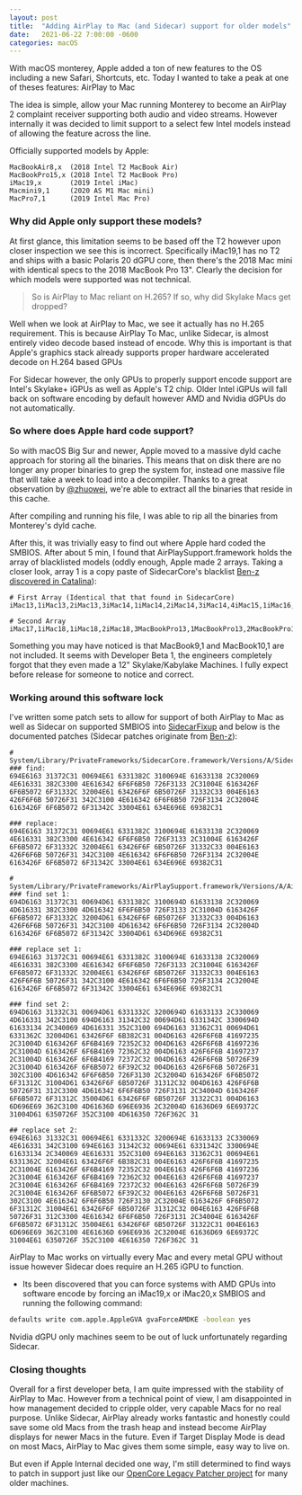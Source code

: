 ```yaml
---
layout: post
title:  "Adding AirPlay to Mac (and Sidecar) support for older models"
date:   2021-06-22 7:00:00 -0600
categories: macOS
---
```


With macOS monterey, Apple added a ton of new features to the OS including a new Safari, Shortcuts, etc. Today I wanted to take a peak at one of theses features: AirPlay to Mac

The idea is simple, allow your Mac running Monterey to become an AirPlay 2 complaint receiver supporting both audio and video streams. However internally it was decided to limit support to a select few Intel models instead of allowing the feature across the line.

Officially supported models by Apple:

```
MacBookAir8,x  (2018 Intel T2 MacBook Air)
MacBookPro15,x (2018 Intel T2 MacBook Pro)
iMac19,x       (2019 Intel iMac)
Macmini9,1     (2020 AS M1 Mac mini)
MacPro7,1      (2019 Intel Mac Pro)
```

### Why did Apple only support these models?

At first glance, this limitation seems to be based off the T2 however upon closer inspection we see this is incorrect. Specifically iMac19,1 has no T2 and ships with a basic Polaris 20 dGPU core, then there's the 2018 Mac mini with identical specs to the 2018 MacBook Pro 13". Clearly the decision for which models were supported was not technical.

> So is AirPlay to Mac reliant on H.265? If so, why did Skylake Macs get dropped?

Well when we look at AirPlay to Mac, we see it actually has no H.265 requirement. This is because AirPlay To Mac, unlike Sidecar, is almost entirely video decode based instead of encode. Why this is important is that Apple's graphics stack already supports proper hardware accelerated decode on H.264 based GPUs

For Sidecar however, the only GPUs to properly support encode support are Intel's Skylake+ iGPUs as well as Apple's T2 chip. Older Intel iGPUs will fall back on software encoding by default however AMD and Nvidia dGPUs do not automatically.

### So where does Apple hard code support?

So with macOS Big Sur and newer, Apple moved to a massive dyld cache approach for storing all the binaries. This means that on disk there are no longer any proper binaries to grep the system for, instead one massive file that will take a week to load into a decompiler. Thanks to a great observation by [@zhuowei](https://twitter.com/zhuowei/status/1402137181502722051), we're able to extract all the binaries that reside in this cache.

After compiling and running his file, I was able to rip all the binaries from Monterey's dyld cache.

After this, it was trivially easy to find out where Apple hard coded the SMBIOS. After about 5 min, I found that AirPlaySupport.framework holds the array of blacklisted models (oddly enough, Apple made 2 arrays. Taking a closer look, array 1 is a copy paste of SidecarCore's blacklist [Ben-z discovered in Catalina](https://github.com/ben-z/free-sidecar)):

```
# First Array (Identical that that found in SidecarCore)
iMac13,1iMac13,2iMac13,3iMac14,1iMac14,2iMac14,3iMac14,4iMac15,1iMac16,1iMac16,2MacBook8,1MacBookAir5,1MacBookAir5,2MacBookAir6,1MacBookAir6,2MacBookAir7,1MacBookAir7,2MacBookPro9,1MacBookPro9,2MacBookPro10,1MacBookPro10,2MacBookPro11,1MacBookPro11,2MacBookPro11,3MacBookPro11,4MacBookPro11,5MacBookPro12,1Macmini6,1Macmini6,2Macmini7,1MacPro5,1MacPro6,1
```

```
# Second Array
iMac17,1iMac18,1iMac18,2iMac18,3MacBookPro13,1MacBookPro13,2MacBookPro13,3MacBookPro14,1MacBookPro14,2MacBookPro14,3MacMini8,1
```
Something you may have noticed is that MacBook9,1 and MacBook10,1 are not included. It seems with Developer Beta 1, the engineers completely forgot that they even made a 12" Skylake/Kabylake Machines. I fully expect before release for someone to notice and correct.

### Working around this software lock

I've written some patch sets to allow for support of both AirPlay to Mac as well as Sidecar on supported SMBIOS into [SidecarFixup](https://github.com/acidanthera/SidecarFixup) and below is the documented patches (Sidecar patches originate from [Ben-z](https://github.com/ben-z/free-sidecar)):

```
# System/Library/PrivateFrameworks/SidecarCore.framework/Versions/A/SidecarCore
### find:
694E6163 31372C31 00694E61 6331382C 3100694E 61633138 2C320069 4E616331 382C3300 4E616342 6F6F6B50 726F3133 2C31004E 6163426F 6F6B5072 6F31332C 32004E61 63426F6F 6B50726F 31332C33 004E6163 426F6F6B 50726F31 342C3100 4E616342 6F6F6B50 726F3134 2C32004E 6163426F 6F6B5072 6F31342C 33004E61 634E696E 69382C31

### replace:
694E6163 31372C31 00694E61 6331382C 3100694E 61633138 2C320069 4E616331 382C3300 4E616342 6F6F6B50 726F3133 2C31004E 6163426F 6F6B5072 6F31332C 32004E61 63426F6F 6B50726F 31332C33 004E6163 426F6F6B 50726F31 342C3100 4E616342 6F6F6B50 726F3134 2C32004E 6163426F 6F6B5072 6F31342C 33004E61 634E696E 69382C31

```
```
# System/Library/PrivateFrameworks/AirPlaySupport.framework/Versions/A/AirPlaySupport
### find set 1:
694D6163 31372C31 00694D61 6331382C 3100694D 61633138 2C320069 4D616331 382C3300 4D616342 6F6F6B50 726F3133 2C31004D 6163426F 6F6B5072 6F31332C 32004D61 63426F6F 6B50726F 31332C33 004D6163 426F6F6B 50726F31 342C3100 4D616342 6F6F6B50 726F3134 2C32004D 6163426F 6F6B5072 6F31342C 33004D61 634D696E 69382C31

### replace set 1:
694E6163 31372C31 00694E61 6331382C 3100694E 61633138 2C320069 4E616331 382C3300 4E616342 6F6F6B50 726F3133 2C31004E 6163426F 6F6B5072 6F31332C 32004E61 63426F6F 6B50726F 31332C33 004E6163 426F6F6B 50726F31 342C3100 4E616342 6F6F6B50 726F3134 2C32004E 6163426F 6F6B5072 6F31342C 33004E61 634E696E 69382C31

### find set 2:
694D6163 31332C31 00694D61 6331332C 3200694D 61633133 2C330069 4D616331 342C3100 694D6163 31342C32 00694D61 6331342C 3300694D 61633134 2C340069 4D616331 352C3100 694D6163 31362C31 00694D61 6331362C 32004D61 63426F6F 6B382C31 004D6163 426F6F6B 41697235 2C31004D 6163426F 6F6B4169 72352C32 004D6163 426F6F6B 41697236 2C31004D 6163426F 6F6B4169 72362C32 004D6163 426F6F6B 41697237 2C31004D 6163426F 6F6B4169 72372C32 004D6163 426F6F6B 50726F39 2C31004D 6163426F 6F6B5072 6F392C32 004D6163 426F6F6B 50726F31 302C3100 4D616342 6F6F6B50 726F3130 2C32004D 6163426F 6F6B5072 6F31312C 31004D61 63426F6F 6B50726F 31312C32 004D6163 426F6F6B 50726F31 312C3300 4D616342 6F6F6B50 726F3131 2C34004D 6163426F 6F6B5072 6F31312C 35004D61 63426F6F 6B50726F 31322C31 004D6163 6D696E69 362C3100 4D61636D 696E6936 2C32004D 61636D69 6E69372C 31004D61 6350726F 352C3100 4D616350 726F362C 31

## replace set 2:
694E6163 31332C31 00694E61 6331332C 3200694E 61633133 2C330069 4E616331 342C3100 694E6163 31342C32 00694E61 6331342C 3300694E 61633134 2C340069 4E616331 352C3100 694E6163 31362C31 00694E61 6331362C 32004E61 63426F6F 6B382C31 004E6163 426F6F6B 41697235 2C31004E 6163426F 6F6B4169 72352C32 004E6163 426F6F6B 41697236 2C31004E 6163426F 6F6B4169 72362C32 004E6163 426F6F6B 41697237 2C31004E 6163426F 6F6B4169 72372C32 004E6163 426F6F6B 50726F39 2C31004E 6163426F 6F6B5072 6F392C32 004E6163 426F6F6B 50726F31 302C3100 4E616342 6F6F6B50 726F3130 2C32004E 6163426F 6F6B5072 6F31312C 31004E61 63426F6F 6B50726F 31312C32 004E6163 426F6F6B 50726F31 312C3300 4E616342 6F6F6B50 726F3131 2C34004E 6163426F 6F6B5072 6F31312C 35004E61 63426F6F 6B50726F 31322C31 004E6163 6D696E69 362C3100 4E61636D 696E6936 2C32004E 61636D69 6E69372C 31004E61 6350726F 352C3100 4E616350 726F362C 31
```

AirPlay to Mac works on virtually every Mac and every metal GPU without issue however Sidecar does require an H.265 iGPU to function.

* Its been discovered that you can force systems with AMD GPUs into software encode by forcing an iMac19,x or iMac20,x SMBIOS and running the following command:

```sh
defaults write com.apple.AppleGVA gvaForceAMDKE -boolean yes
```

Nvidia dGPU only machines seem to be out of luck unfortunately regarding Sidecar.


### Closing thoughts

Overall for a first developer beta, I am quite impressed with the stability of AirPlay to Mac. However from a technical point of view, I am disappointed in how management decided to cripple older, very capable Macs for no real purpose. Unlike Sidecar, AirPlay already works fantastic and honestly could save some old Macs from the trash heap and instead become AirPlay displays for newer Macs in the future. Even if Target Display Mode is dead on most Macs, AirPlay to Mac gives them some simple, easy way to live on.

But even if Apple Internal decided one way, I'm still determined to find ways to patch in support just like our [OpenCore Legacy Patcher project](https://github.com/dortania/OpenCore-Legacy-Patcher) for many older machines.
